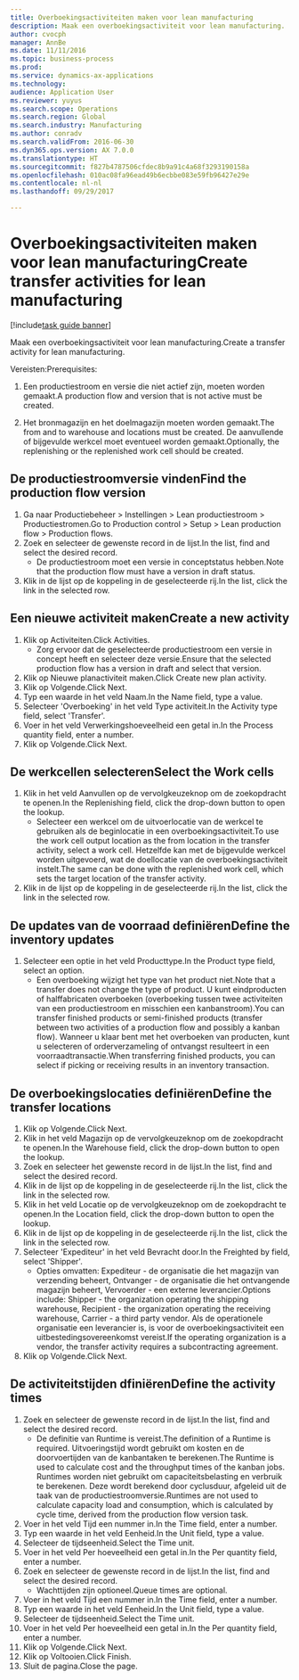 ```yaml
--- 
title: Overboekingsactiviteiten maken voor lean manufacturing
description: Maak een overboekingsactiviteit voor lean manufacturing.
author: cvocph
manager: AnnBe
ms.date: 11/11/2016
ms.topic: business-process
ms.prod: 
ms.service: dynamics-ax-applications
ms.technology: 
audience: Application User
ms.reviewer: yuyus
ms.search.scope: Operations
ms.search.region: Global
ms.search.industry: Manufacturing
ms.author: conradv
ms.search.validFrom: 2016-06-30
ms.dyn365.ops.version: AX 7.0.0
ms.translationtype: HT
ms.sourcegitcommit: f827b4787506cfdec8b9a91c4a68f3293190158a
ms.openlocfilehash: 010ac08fa96ead49b6ecbbe083e59fb96427e29e
ms.contentlocale: nl-nl
ms.lasthandoff: 09/29/2017

---
```

# <a name="create-transfer-activities-for-lean-manufacturing"></a><span data-ttu-id="3036b-103">Overboekingsactiviteiten maken voor lean manufacturing</span><span class="sxs-lookup"><span data-stu-id="3036b-103">Create transfer activities for lean manufacturing</span></span>

[!include[task guide banner](../../includes/task-guide-banner.md)]

<span data-ttu-id="3036b-104">Maak een overboekingsactiviteit voor lean manufacturing.</span><span class="sxs-lookup"><span data-stu-id="3036b-104">Create a transfer activity for lean manufacturing.</span></span> 

<span data-ttu-id="3036b-105">Vereisten:</span><span class="sxs-lookup"><span data-stu-id="3036b-105">Prerequisites:</span></span> 

1. <span data-ttu-id="3036b-106">Een productiestroom en versie die niet actief zijn, moeten worden gemaakt.</span><span class="sxs-lookup"><span data-stu-id="3036b-106">A production flow and version that is not active must be created.</span></span>

2. <span data-ttu-id="3036b-107">Het bronmagazijn en het doelmagazijn moeten worden gemaakt.</span><span class="sxs-lookup"><span data-stu-id="3036b-107">The from and to warehouse and locations must be created.</span></span> <span data-ttu-id="3036b-108">De aanvullende of bijgevulde werkcel moet eventueel worden gemaakt.</span><span class="sxs-lookup"><span data-stu-id="3036b-108">Optionally, the replenishing or the replenished work cell should be created.</span></span>


## <a name="find-the-production-flow-version"></a><span data-ttu-id="3036b-109">De productiestroomversie vinden</span><span class="sxs-lookup"><span data-stu-id="3036b-109">Find the production flow version</span></span>
1. <span data-ttu-id="3036b-110">Ga naar Productiebeheer > Instellingen > Lean productiestroom > Productiestromen.</span><span class="sxs-lookup"><span data-stu-id="3036b-110">Go to Production control > Setup > Lean production flow > Production flows.</span></span>
2. <span data-ttu-id="3036b-111">Zoek en selecteer de gewenste record in de lijst.</span><span class="sxs-lookup"><span data-stu-id="3036b-111">In the list, find and select the desired record.</span></span>
    * <span data-ttu-id="3036b-112">De productiestroom moet een versie in conceptstatus hebben.</span><span class="sxs-lookup"><span data-stu-id="3036b-112">Note that the production flow must have a version in draft status.</span></span>  
3. <span data-ttu-id="3036b-113">Klik in de lijst op de koppeling in de geselecteerde rij.</span><span class="sxs-lookup"><span data-stu-id="3036b-113">In the list, click the link in the selected row.</span></span>

## <a name="create-a-new-activity"></a><span data-ttu-id="3036b-114">Een nieuwe activiteit maken</span><span class="sxs-lookup"><span data-stu-id="3036b-114">Create a new activity</span></span>
1. <span data-ttu-id="3036b-115">Klik op Activiteiten.</span><span class="sxs-lookup"><span data-stu-id="3036b-115">Click Activities.</span></span>
    * <span data-ttu-id="3036b-116">Zorg ervoor dat de geselecteerde productiestroom een versie in concept heeft en selecteer deze versie.</span><span class="sxs-lookup"><span data-stu-id="3036b-116">Ensure that the selected production flow has a version in draft and select that version.</span></span>  
2. <span data-ttu-id="3036b-117">Klik op Nieuwe planactiviteit maken.</span><span class="sxs-lookup"><span data-stu-id="3036b-117">Click Create new plan activity.</span></span>
3. <span data-ttu-id="3036b-118">Klik op Volgende.</span><span class="sxs-lookup"><span data-stu-id="3036b-118">Click Next.</span></span>
4. <span data-ttu-id="3036b-119">Typ een waarde in het veld Naam.</span><span class="sxs-lookup"><span data-stu-id="3036b-119">In the Name field, type a value.</span></span>
5. <span data-ttu-id="3036b-120">Selecteer 'Overboeking' in het veld Type activiteit.</span><span class="sxs-lookup"><span data-stu-id="3036b-120">In the Activity type field, select 'Transfer'.</span></span>
6. <span data-ttu-id="3036b-121">Voer in het veld Verwerkingshoeveelheid een getal in.</span><span class="sxs-lookup"><span data-stu-id="3036b-121">In the Process quantity field, enter a number.</span></span>
7. <span data-ttu-id="3036b-122">Klik op Volgende.</span><span class="sxs-lookup"><span data-stu-id="3036b-122">Click Next.</span></span>

## <a name="select-the-work-cells"></a><span data-ttu-id="3036b-123">De werkcellen selecteren</span><span class="sxs-lookup"><span data-stu-id="3036b-123">Select the Work cells</span></span>
1. <span data-ttu-id="3036b-124">Klik in het veld Aanvullen op de vervolgkeuzeknop om de zoekopdracht te openen.</span><span class="sxs-lookup"><span data-stu-id="3036b-124">In the Replenishing field, click the drop-down button to open the lookup.</span></span>
    * <span data-ttu-id="3036b-125">Selecteer een werkcel om de uitvoerlocatie van de werkcel te gebruiken als de beginlocatie in een overboekingsactiviteit.</span><span class="sxs-lookup"><span data-stu-id="3036b-125">To use the work cell output location as the from location in the transfer activity, select a work cell.</span></span> <span data-ttu-id="3036b-126">Hetzelfde kan met de bijgevulde werkcel worden uitgevoerd, wat de doellocatie van de overboekingsactiviteit instelt.</span><span class="sxs-lookup"><span data-stu-id="3036b-126">The same can be done with the replenished work cell, which sets the target location of the transfer activity.</span></span>  
2. <span data-ttu-id="3036b-127">Klik in de lijst op de koppeling in de geselecteerde rij.</span><span class="sxs-lookup"><span data-stu-id="3036b-127">In the list, click the link in the selected row.</span></span>

## <a name="define-the-inventory-updates"></a><span data-ttu-id="3036b-128">De updates van de voorraad definiëren</span><span class="sxs-lookup"><span data-stu-id="3036b-128">Define the inventory updates</span></span>
1. <span data-ttu-id="3036b-129">Selecteer een optie in het veld Producttype.</span><span class="sxs-lookup"><span data-stu-id="3036b-129">In the Product type field, select an option.</span></span>
    * <span data-ttu-id="3036b-130">Een overboeking wijzigt het type van het product niet.</span><span class="sxs-lookup"><span data-stu-id="3036b-130">Note that a transfer does not change the type of product.</span></span> <span data-ttu-id="3036b-131">U kunt eindproducten of halffabricaten overboeken (overboeking tussen twee activiteiten van een productiestroom en misschien een kanbanstroom).</span><span class="sxs-lookup"><span data-stu-id="3036b-131">You can transfer finished products or semi-finished products (transfer between two activities of a production flow and possibly a kanban flow).</span></span>     <span data-ttu-id="3036b-132">Wanneer u klaar bent met het overboeken van producten, kunt u selecteren of orderverzameling of ontvangst resulteert in een voorraadtransactie.</span><span class="sxs-lookup"><span data-stu-id="3036b-132">When transferring finished products, you can select if picking or receiving results in an inventory transaction.</span></span>  

## <a name="define-the-transfer-locations"></a><span data-ttu-id="3036b-133">De overboekingslocaties definiëren</span><span class="sxs-lookup"><span data-stu-id="3036b-133">Define the transfer locations</span></span>
1. <span data-ttu-id="3036b-134">Klik op Volgende.</span><span class="sxs-lookup"><span data-stu-id="3036b-134">Click Next.</span></span>
2. <span data-ttu-id="3036b-135">Klik in het veld Magazijn op de vervolgkeuzeknop om de zoekopdracht te openen.</span><span class="sxs-lookup"><span data-stu-id="3036b-135">In the Warehouse field, click the drop-down button to open the lookup.</span></span>
3. <span data-ttu-id="3036b-136">Zoek en selecteer het gewenste record in de lijst.</span><span class="sxs-lookup"><span data-stu-id="3036b-136">In the list, find and select the desired record.</span></span>
4. <span data-ttu-id="3036b-137">Klik in de lijst op de koppeling in de geselecteerde rij.</span><span class="sxs-lookup"><span data-stu-id="3036b-137">In the list, click the link in the selected row.</span></span>
5. <span data-ttu-id="3036b-138">Klik in het veld Locatie op de vervolgkeuzeknop om de zoekopdracht te openen.</span><span class="sxs-lookup"><span data-stu-id="3036b-138">In the Location field, click the drop-down button to open the lookup.</span></span>
6. <span data-ttu-id="3036b-139">Klik in de lijst op de koppeling in de geselecteerde rij.</span><span class="sxs-lookup"><span data-stu-id="3036b-139">In the list, click the link in the selected row.</span></span>
7. <span data-ttu-id="3036b-140">Selecteer 'Expediteur' in het veld Bevracht door.</span><span class="sxs-lookup"><span data-stu-id="3036b-140">In the Freighted by field, select 'Shipper'.</span></span>
    * <span data-ttu-id="3036b-141">Opties omvatten: Expediteur - de organisatie die het magazijn van verzending beheert, Ontvanger - de organisatie die het ontvangende magazijn beheert, Vervoerder - een externe leverancier.</span><span class="sxs-lookup"><span data-stu-id="3036b-141">Options include: Shipper - the organization operating the shipping warehouse, Recipient -  the organization operating the receiving warehouse, Carrier - a third party vendor.</span></span> <span data-ttu-id="3036b-142">Als de operationele organisatie een leverancier is, is voor de overboekingsactiviteit een uitbestedingsovereenkomst vereist.</span><span class="sxs-lookup"><span data-stu-id="3036b-142">If the operating organization is a vendor, the transfer activity requires a subcontracting agreement.</span></span>  
8. <span data-ttu-id="3036b-143">Klik op Volgende.</span><span class="sxs-lookup"><span data-stu-id="3036b-143">Click Next.</span></span>

## <a name="define-the-activity-times"></a><span data-ttu-id="3036b-144">De activiteitstijden dfiniëren</span><span class="sxs-lookup"><span data-stu-id="3036b-144">Define the activity times</span></span>
1. <span data-ttu-id="3036b-145">Zoek en selecteer de gewenste record in de lijst.</span><span class="sxs-lookup"><span data-stu-id="3036b-145">In the list, find and select the desired record.</span></span>
    * <span data-ttu-id="3036b-146">De definitie van Runtime is vereist.</span><span class="sxs-lookup"><span data-stu-id="3036b-146">The definition of a Runtime is required.</span></span> <span data-ttu-id="3036b-147">Uitvoeringstijd wordt gebruikt om kosten en de doorvoertijden van de kanbantaken te berekenen.</span><span class="sxs-lookup"><span data-stu-id="3036b-147">The Runtime is used to calculate cost and the throughput times of the kanban jobs.</span></span> <span data-ttu-id="3036b-148">Runtimes worden niet gebruikt om capaciteitsbelasting en verbruik te berekenen. Deze wordt berekend door cyclusduur, afgeleid uit de taak van de productiestroomversie.</span><span class="sxs-lookup"><span data-stu-id="3036b-148">Runtimes are not used to calculate capacity load and consumption, which is calculated by cycle time, derived from the production flow version task.</span></span>  
2. <span data-ttu-id="3036b-149">Voer in het veld Tijd een nummer in.</span><span class="sxs-lookup"><span data-stu-id="3036b-149">In the Time field, enter a number.</span></span>
3. <span data-ttu-id="3036b-150">Typ een waarde in het veld Eenheid.</span><span class="sxs-lookup"><span data-stu-id="3036b-150">In the Unit field, type a value.</span></span>
4. <span data-ttu-id="3036b-151">Selecteer de tijdseenheid.</span><span class="sxs-lookup"><span data-stu-id="3036b-151">Select the Time unit.</span></span>
5. <span data-ttu-id="3036b-152">Voer in het veld Per hoeveelheid een getal in.</span><span class="sxs-lookup"><span data-stu-id="3036b-152">In the Per quantity field, enter a number.</span></span>
6. <span data-ttu-id="3036b-153">Zoek en selecteer de gewenste record in de lijst.</span><span class="sxs-lookup"><span data-stu-id="3036b-153">In the list, find and select the desired record.</span></span>
    * <span data-ttu-id="3036b-154">Wachttijden zijn optioneel.</span><span class="sxs-lookup"><span data-stu-id="3036b-154">Queue times are optional.</span></span>  
7. <span data-ttu-id="3036b-155">Voer in het veld Tijd een nummer in.</span><span class="sxs-lookup"><span data-stu-id="3036b-155">In the Time field, enter a number.</span></span>
8. <span data-ttu-id="3036b-156">Typ een waarde in het veld Eenheid.</span><span class="sxs-lookup"><span data-stu-id="3036b-156">In the Unit field, type a value.</span></span>
9. <span data-ttu-id="3036b-157">Selecteer de tijdseenheid.</span><span class="sxs-lookup"><span data-stu-id="3036b-157">Select the Time unit.</span></span>
10. <span data-ttu-id="3036b-158">Voer in het veld Per hoeveelheid een getal in.</span><span class="sxs-lookup"><span data-stu-id="3036b-158">In the Per quantity field, enter a number.</span></span>
11. <span data-ttu-id="3036b-159">Klik op Volgende.</span><span class="sxs-lookup"><span data-stu-id="3036b-159">Click Next.</span></span>
12. <span data-ttu-id="3036b-160">Klik op Voltooien.</span><span class="sxs-lookup"><span data-stu-id="3036b-160">Click Finish.</span></span>
13. <span data-ttu-id="3036b-161">Sluit de pagina.</span><span class="sxs-lookup"><span data-stu-id="3036b-161">Close the page.</span></span>


